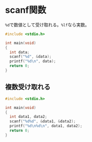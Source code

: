 # scanf関数

`%d`で数値として受け取れる。`%lf`なら実数。

```c
#include <stdio.h>

int main(void)
{
  int data;
  scanf("%d", &data);
  printf("%d\n", data);
  return 0;
}
```

## 複数受け取れる

```c
#include <stdio.h>

int main(void)
{
  int data1, data2;
  scanf("%d%d", &data1, &data2);
  printf("%d\n%d\n", data1, data2);
  return 0;
}
```




